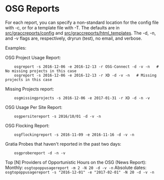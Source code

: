 OSG Reports
============

For each report, you can specify a non-standard location for the config file with -c, or for a template file with -T.  The defaults are in [src/graccreports/config](https://github.com/shreyb/gracc-reporting/tree/master/src/graccreports/config) and [src/graccreports/html_templates](https://github.com/shreyb/gracc-reporting/tree/master/src/graccreports/html_templates).
The -d, -n, and -v flags are, respectively, dryrun (test), no email, and verbose.

Examples:

OSG Project Usage Report:
```
    osgreport -s 2016-12-06 -e 2016-12-13 -r OSG-Connect -d -v -n   # No missing projects in this case
    osgreport -s 2016-12-06 -e 2016-12-13 -r XD -d -v -n   # Missing projects in this case
```
Missing Projects report:
```
    osgmissingprojects -s 2016-12-06 -e 2017-01-31 -r XD -d -n -v
```
OSG Usage Per Site Report:
```
    osgpersitereport -s 2016/10/01 -d -v -n
```
OSG Flocking Report:
```
    osgflockingreport -s 2016-11-09 -e 2016-11-16 -d -v -n
```
Gratia Probes that haven't reported in the past two days:
```
    osgprobereport -d -n -v
```
Top [N] Providers of Opportunistic Hours on the OSG (News Report):
    Monthly:
    ```
        osgtopoppusagereport -m 2 -N 20 -d -v -n
        ```
    Absolute dates:
    ```
        osgtopoppusagereport -s "2016-12-01" -e "2017-02-01" -N 20 -d -v -n
    ```
